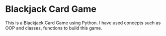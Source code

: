 # Blackjack Card Game

This is a Blackjack Card Game using Python. I have used concepts such as OOP and classes, functions to build this game.
